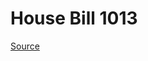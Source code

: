 # House Bill 1013

[Source](http://lawfilesext.leg.wa.gov/biennium/2023-24/Pdf/Bills/House%20Bills/1013.pdf)